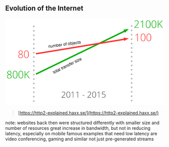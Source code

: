 ##  Evolution of the Internet

![growth of websites](resources/growth-of-websites.png)
> [https://http2-explained.haxx.se/](https://http2-explained.haxx.se/)

note:
    websites back then were structured differently with smaller size and number of resources
    great increase in bandwidth, but not in reducing latency, especially on mobile
    famous examples that need low latency are video conferencing, gaming and similar not just pre-generated streams
